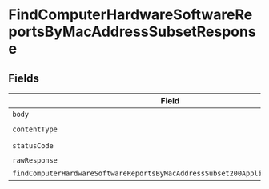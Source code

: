 # FindComputerHardwareSoftwareReportsByMacAddressSubsetResponse


## Fields

| Field                                                                                                                                                                         | Type                                                                                                                                                                          | Required                                                                                                                                                                      | Description                                                                                                                                                                   |
| ----------------------------------------------------------------------------------------------------------------------------------------------------------------------------- | ----------------------------------------------------------------------------------------------------------------------------------------------------------------------------- | ----------------------------------------------------------------------------------------------------------------------------------------------------------------------------- | ----------------------------------------------------------------------------------------------------------------------------------------------------------------------------- |
| `body`                                                                                                                                                                        | *Uint8Array*                                                                                                                                                                  | :heavy_minus_sign:                                                                                                                                                            | N/A                                                                                                                                                                           |
| `contentType`                                                                                                                                                                 | *string*                                                                                                                                                                      | :heavy_check_mark:                                                                                                                                                            | N/A                                                                                                                                                                           |
| `statusCode`                                                                                                                                                                  | *number*                                                                                                                                                                      | :heavy_check_mark:                                                                                                                                                            | N/A                                                                                                                                                                           |
| `rawResponse`                                                                                                                                                                 | [AxiosResponse>](https://axios-http.com/docs/res_schema)                                                                                                                      | :heavy_minus_sign:                                                                                                                                                            | N/A                                                                                                                                                                           |
| `findComputerHardwareSoftwareReportsByMacAddressSubset200ApplicationJSONObject`                                                                                               | [FindComputerHardwareSoftwareReportsByMacAddressSubset200ApplicationJSON](../../models/operations/findcomputerhardwaresoftwarereportsbymacaddresssubset200applicationjson.md) | :heavy_minus_sign:                                                                                                                                                            | OK                                                                                                                                                                            |